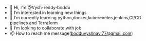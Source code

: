 - 👋 Hi, I’m @Vysh-reddy-boddu
- 👀 I’m interested in learning new things
- 🌱 I’m currently learning python,docker,kuberenetes,jenkins,CI/CD pipelines and Terraform
- 💞️ I’m looking to collaborate with job
- 📫 How to reach me message(bodduvyshnavi77@gmail.com)

<!---
Vysh-reddy-boddu/Vysh-reddy-boddu is a ✨ special ✨ repository because its `README.md` (this file) appears on your GitHub profile.
You can click the Preview link to take a look at your changes.
--->
